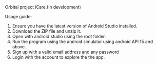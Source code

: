 Orbital project iCare.(In development)

Usage guide:
1. Ensure you have the latest version of Android Studio installed. 
2. Download the ZIP file and unzip it.
3. Open with android studio using the root folder.
4. Run the program using the android simulator using android API 15 and above. 
5. Sign up with a valid email address and any password
6. Login with the account to explore the the app.
